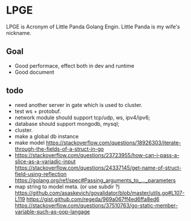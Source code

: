 # LPGE

LPGE is Acronym of Little Panda Golang Engin. Little Panda is my wife's nickname.

## Goal

+ Good performace, effect both in dev and runtime
+ Good document

## todo
+ need another server in gate which is used to cluster.
+ test ws + protobuf.
+ network module should support tcp/udp, ws, ipv4/ipv6;
+ database should support mongodb, mysql;
+ cluster.
+ make a global db instance 
+ make model https://stackoverflow.com/questions/18926303/iterate-through-the-fields-of-a-struct-in-go
+ https://stackoverflow.com/questions/23723955/how-can-i-pass-a-slice-as-a-variadic-input
	https://stackoverflow.com/questions/24337145/get-name-of-struct-field-using-reflection
	https://golang.org/ref/spec#Passing_arguments_to_..._parameters
+ map string to model meta. (or use subdir ?)
	https://github.com/asaskevich/govalidator/blob/master/utils.go#L107-L119
	https://gist.github.com/regeda/969a067ff4ed6ffa8ed6	
	https://stackoverflow.com/questions/37510763/go-static-member-variable-such-as-oop-langage